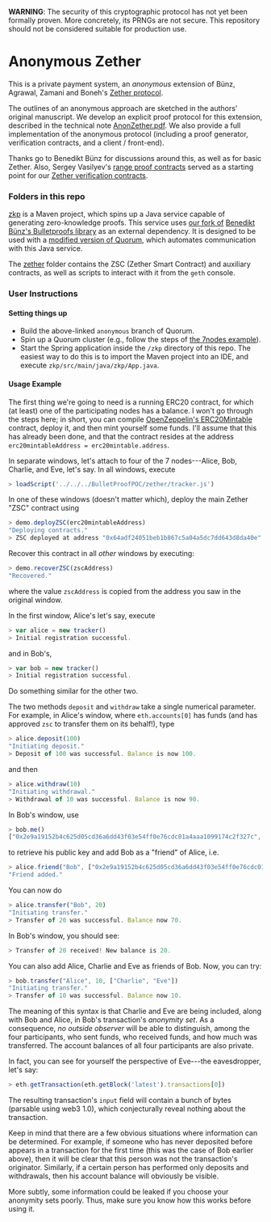 **WARNING**: The security of this cryptographic protocol has not yet been formally proven. More concretely, its PRNGs are not secure. This repository should not be considered suitable for production use.

# Anonymous Zether

This is a private payment system, an _anonymous_ extension of Bünz, Agrawal, Zamani and Boneh's [Zether protocol](https://crypto.stanford.edu/~buenz/papers/zether.pdf).

The outlines of an anonymous approach are sketched in the authors' original manuscript. We develop an explicit proof protocol for this extension, described in the technical note [AnonZether.pdf](AnonZether.pdf). We also provide a full implementation of the anonymous protocol (including a proof generator, verification contracts, and a client / front-end).

Thanks go to Benedikt Bünz for discussions around this, as well as for basic Zether. Also, Sergey Vasilyev's [range proof contracts](https://github.com/leanderdulac/BulletProofLib/blob/master/truffle/contracts/RangeProofVerifier.sol) served as a starting point for our [Zether verification contracts](zether/contracts).

### Folders in this repo

[zkp](zkp) is a Maven project, which spins up a Java service capable of generating zero-knowledge proofs. This service uses [our fork of](https://github.com/jpmorganchase/BulletProofLib) [Benedikt Bünz's Bulletproofs library](https://github.com/bbuenz/BulletProofLib) as an external dependency. It is designed to be used with a [modified version of Quorum](https://github.com/jpmorganchase/quorum/tree/anonymous), which automates communication with this Java service.

The [zether](zether) folder contains the ZSC (Zether Smart Contract) and auxiliary contracts, as well as scripts to interact with it from the `geth` console.

### User Instructions

#### Setting things up
- Build the above-linked `anonymous` branch of Quorum.
- Spin up a Quorum cluster (e.g., follow the steps of [the 7nodes example](https://github.com/jpmorganchase/quorum-examples/tree/master/examples/7nodes)).
- Start the Spring application inside the `/zkp` directory of this repo. The easiest way to do this is to import the Maven project into an IDE, and execute `zkp/src/main/java/zkp/App.java`.

#### Usage Example
The first thing we're going to need is a running ERC20 contract, for which (at least) one of the participating nodes has a balance. I won't go through the steps here; in short, you can compile [OpenZeppelin's ERC20Mintable](https://github.com/OpenZeppelin/openzeppelin-solidity/blob/master/contracts/token/ERC20/ERC20Mintable.sol) contract, deploy it, and then mint yourself some funds. I'll assume that this has already been done, and that the contract resides at the address `erc20mintableAddress = erc20mintable.address`.

In separate windows, let's attach to four of the 7 nodes---Alice, Bob, Charlie, and Eve, let's say. In all windows, execute
```javascript
> loadScript('../../../BulletProofPOC/zether/tracker.js')
```
In one of these windows (doesn't matter which), deploy the main Zether "ZSC" contract using
```javascript
> demo.deployZSC(erc20mintableAddress)
"Deploying contracts."
> ZSC deployed at address "0x64adf24051beb1b867c5a04a5dc7dd643d8da40e".
```
Recover this contract in all _other_ windows by executing:
```javascript
> demo.recoverZSC(zscAddress)
"Recovered."
```
where the value `zscAddress` is copied from the address you saw in the original window.

In the first window, Alice's let's say, execute
```javascript
> var alice = new tracker()
> Initial registration successful.
```
and in Bob's,
```javascript
> var bob = new tracker()
> Initial registration successful.
```
Do something similar for the other two.

The two methods `deposit` and `withdraw` take a single numerical parameter. For example, in Alice's window, where `eth.accounts[0]` has funds (and has approved `zsc` to transfer them on its behalf!), type
```javascript
> alice.deposit(100)
"Initiating deposit."
> Deposit of 100 was successful. Balance is now 100.
```
and then
```javascript
> alice.withdraw(10)
"Initiating withdrawal."
> Withdrawal of 10 was successful. Balance is now 90.
```
In Bob's window, use
```javascript
> bob.me()
["0x2e9a19152b4c625d05cd36a6dd43f03e54ff0e76cdc01a4aaa1099174c2f327c", "0x27f3c0d1a6eac40021b128f37c4dd943a8e9d48b6f8070a1c72439d2ce8baf9f"]
```
to retrieve his public key and add Bob as a "friend" of Alice, i.e.
```javascript
> alice.friend("Bob", ["0x2e9a19152b4c625d05cd36a6dd43f03e54ff0e76cdc01a4aaa1099174c2f327c", "0x27f3c0d1a6eac40021b128f37c4dd943a8e9d48b6f8070a1c72439d2ce8baf9f"])
"Friend added."
```
You can now do
```javascript
> alice.transfer("Bob", 20)
"Initiating transfer."
> Transfer of 20 was successful. Balance now 70.
```
In Bob's window, you should see:
```javascript
> Transfer of 20 received! New balance is 20.
```
You can also add Alice, Charlie and Eve as friends of Bob. Now, you can try:
```javascript
> bob.transfer("Alice", 10, ["Charlie", "Eve"])
"Initiating transfer."
> Transfer of 10 was successful. Balance now 10.
```

The meaning of this syntax is that Charlie and Eve are being included, along with Bob and Alice, in Bob's transaction's _anonymity set_. As a consequence, _no outside observer_ will be able to distinguish, among the four participants, who sent funds, who received funds, and how much was transferred. The account balances of all four participants are also private.

In fact, you can see for yourself the perspective of Eve---the eavesdropper, let's say:

```javascript
> eth.getTransaction(eth.getBlock('latest').transactions[0])
```
The resulting transaction's `input` field will contain a bunch of bytes (parsable using web3 1.0), which conjecturally reveal nothing about the transaction.

Keep in mind that there are a few obvious situations where information can be determined. For example, if someone who has never deposited before appears in a transaction for the first time (this was the case of Bob earlier above), then it will be clear that this person was not the transaction's originator. Similarly, if a certain person has performed only deposits and withdrawals, then his account balance will obviously be visible.

More subtly, some information could be leaked if you choose your anonymity sets poorly. Thus, make sure you know how this works before using it.
